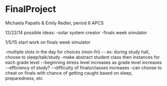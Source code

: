 FinalProject
============

Michaela Papallo &amp; Emily Redler, period 6 APCS

12/22/14
possible ideas:
-solar system creator
-finals week simulator

1/5/15
start work on finals week simulator

-multiple slots in the day for choices (mon-fri)<newline>
  -- ex: during study hall, choose to sleep/talk/study
-make abstract student class then instances for each grade level
  --beginning stress level increases as grade level increases
  --efficiency of study?
  --difficulty of finals/classes increases
-can choose to cheat on finals with chance of getting caught based on sleep, preparedness, etc
